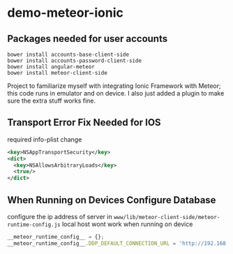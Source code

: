 # demo-meteor-ionic 

## Packages needed for user accounts

```Console
bower install accounts-base-client-side
bower install accounts-password-client-side
bower install angular-meteor
bower install meteor-client-side
```

Project to familiarize myself with integrating Ionic Framework with Meteor; this code runs in emulator and on device.
I also just added a plugin to make sure the extra stuff works fine.

## Transport Error Fix Needed for IOS

required info-plist change

```XML
<key>NSAppTransportSecurity</key>
<dict>
  <key>NSAllowsArbitraryLoads</key>
  <true/>
</dict>
```

## When Running on Devices Configure Database

configure the ip address of server in `www/lib/meteor-client-side/meteor-runtime-config.js` local host wont work when running on device

```Javascript
__meteor_runtime_config__ = {};
__meteor_runtime_config__.DDP_DEFAULT_CONNECTION_URL = 'http://192.168.1.5:3000';
```

